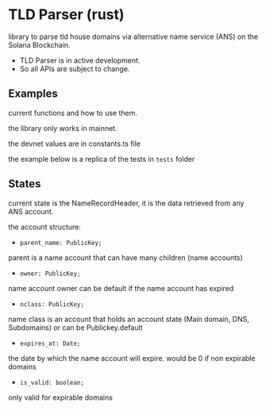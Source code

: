 # TLD Parser (rust)

library to parse tld house domains via alternative name service (ANS) on the Solana Blockchain. 

- TLD Parser is in active development. 
- So all APIs are subject to change.

## Examples
current functions and how to use them. 

the library only works in mainnet. 

the devnet values are in constants.ts file

the example below is a replica of the tests in `tests` folder


## States
current state is the NameRecordHeader, it is the data retrieved from any ANS account.

the account structure:
- `parent_name: PublicKey;`

parent is a name account that can have many children (name accounts)
- `owner: PublicKey;`

name account owner can be default if the name account has expired
- `nclass: PublicKey;`

name class is an account that holds an account state (Main domain, DNS, Subdomains) or can be Publickey.default
- `expires_at: Date;`

the date by which the name account will expire. would be 0 if non expirable domains
- `is_valid: boolean;`

only valid for expirable domains